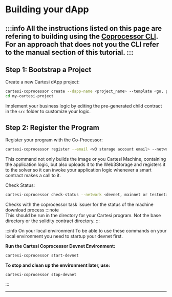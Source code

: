 # Building your dApp

:::info 
All the instructions listed on this page are refering to building using the [Coprocessor CLI](https://github.com/Mugen-Builders/co-processor-cli). For an approach that does not you the CLI refer to the manual section of this tutorial.
:::
---

## Step 1: Bootstrap a Project
Create a new Cartesi dApp project:
```bash
cartesi-coprocessor create --dapp-name <project_name> --template <go, python, javascript, rust>
cd my-cartesi-project
```

Implement your business logic by editing the pre-generated child contract in the `src` folder to customize your logic.

## Step 2: Register the Program
Register your program with the Co-Processor:
```bash
cartesi-coprocessor register --email <w3 storage account email> --network <devnet, mainnet or testnet>
```

This command not only builds the image or you Cartesi Machine, containing the application logic, but also uploads it to the Web3Storage and registers it to the solver so it can invoke your application logic whenever a smart contract makes a call to it.

Check Status:

```bash
cartesi-coprocessor check-status --network <devnet, mainnet or testnet>
```

Checks with the coprocessor task issuer for the status of the machine download process
:::note  
This should be run in the directory for your Cartesi program.
Not the base directory or the solidity contract directory.
:::

:::info On your local environment
To be able to use these commands on your local environment you need to startup your devnet first.

**Run the Cartesi Coprocessor Devnet Environment:**
```bash
cartesi-coprocessor start-devnet
```

**To stop and clean up the environment later, use:**
```bash
cartesi-coprocessor stop-devnet
```
:::

---
